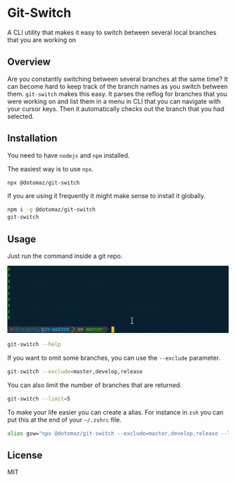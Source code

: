 # Git-Switch
A CLI utility that makes it easy to switch between several local branches that you are working on

## Overview
Are you constantly switching between several branches at the same time? It can become hard to keep track of the branch
names as you switch between them. `git-switch` makes this easy. It parses the reflog for branches that you were working 
on and list them in a menu in CLI that you can navigate with your cursor keys. Then it automatically checks out the
branch that you had selected.

## Installation
You need to have `nodejs` and `npm` installed.

The easiest way is to use `npx`.

```sh
npx @dotomaz/git-switch
```

If you are using it frequently it might make sense to install it globally.

```sh
npm i -g @dotomaz/git-switch
git-switch
```

## Usage
Just run the command inside a git repo.

![Usage](usage.gif?raw=true "Usage")

```sh
git-switch --help
```

If you want to omit some branches, you can use the `--exclude` parameter.

```sh
git-switch --exclude=master,develop,release
```

You can also limit the number of branches that are returned.

```sh
git-switch --limit=5
```

To make your life easier you can create a alias. For instance in `zsh` you can put this at the end of your `~/.zshrc` file.

```sh
alias gsw="npx @dotomaz/git-switch --exclude=master,develop,release --limit=5"
```

## License
MIT
